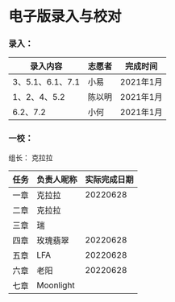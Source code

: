 # 电子版录入与校对

### 录入：

| 录入内容         | 志愿者 | 完成时间  |
| ---------------- | ------ | --------- |
| 3、5.1、6.1、7.1 | 小易   | 2021年1月 |
| 1、2、4、5.2     | 陈以明 | 2021年1月 |
| 6.2、7.2         | 小何   | 2021年1月 |

### 一校：

组长：  克拉拉

| 任务 | 负责人昵称 | 实际完成日期 |
| ---- | ---------- | ------------ |
| 一章 | 克拉拉     | 20220628     |
| 二章 | 克拉拉     |              |
| 三章 | 瑞         |              |
| 四章 | 玫瑰翡翠   | 20220628     |
| 五章 | LFA        | 20220628     |
| 六章 | 老阳       | 20220628     |
| 七章 | Moonlight  |              |